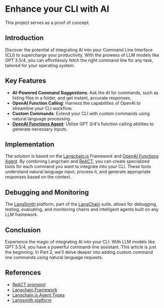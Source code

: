 

# Enhance your CLI with AI
This project serves as a proof of concept.

## Introduction
Discover the potential of integrating AI into your Command Line Interface (CLI) to supercharge your productivity. With the prowess of LLM models like GPT 3.5/4, you can effortlessly fetch the right command line for any task, tailored for your operating system.

## Key Features
- **AI-Powered Command Suggestions**: Ask the AI for commands, such as listing files in a folder, and get instant, accurate responses.
- **OpenAI Function Calling**: Harness the capabilities of OpenAI to streamline your CLI workflow.
- **Custom Commands**: Extend your CLI with custom commands using natural language processing.
- **[OpenAI Functions Agent]**: Utilize GPT 3/4's function calling abilities to generate necessary inputs.

## Implementation
The solution is based on the [Langchain.js] Framework and [OpenAI Functions Agent]. By combining Langchain and [ReACT], you can create specialized tools for each command you want to integrate into your CLI. These tools understand natural language input, process it, and generate appropriate responses based on the context.

## Debugging and Monitoring
The [LangSmith] platform, part of the [LangChain] suite, allows for debugging, testing, evaluating, and monitoring chains and intelligent agents built on any LLM framework.

## Conclusion
Experience the magic of integrating AI into your CLI. With LLM models like GPT 3.5/4, you have a powerful command-line assistant. This article is just the beginning. In Part 2, we'll delve deeper into adding custom command line commands using natural language requests.

## References

* [ReACT prompint][ReACT]
* [Langchain Framework][langchain]
* [Langchain.js Agent Types](https://js.langchain.com/docs/modules/agents/agent_types/)
* [Langsmith platform][LangSmith]

[ReACT]: https://www.promptingguide.ai/techniques/react
[langchain]: https://docs.langchain.com/docs/
[langchain.js]: https://js.langchain.com/docs/get_started/introduction/
[LangSmith]: https://smith.langchain.com
[project]: https://github.com/bsorrentino/copilot-cli-agent
[OpenAI Functions Agent]: https://js.langchain.com/docs/modules/agents/agent_types/openai_functions_agent

